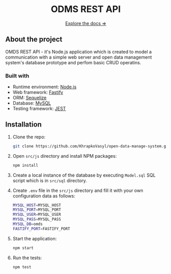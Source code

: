 <div id="top"></div>

<br />
<div align="center">
  <h1 align="center">ODMS REST API</h1>
  <p align="center">
    <a href="https://github.com/othneildrew/Best-README-Template">Explore the docs &Rightarrow;</a>
  </p>
</div>

## About the project

OMDS REST API - it's Node.js application which is created to model a communication with a simple web server and open data management system's database prototype and perfom basic CRUD operatins.

### Built with

- Runtime environment: [Node.js](https://nodejs.org/)
- Web framework: [Fastify](https://www.fastify.io/)
- ORM: [Sequelize](https://sequelize.org/)
- Database: [MySQL](https://www.mysql.com/)
- Testing framework: [JEST](https://jestjs.io/)

## Installation

1. Clone the repo:
   ```sh
   git clone https://github.com/KhrapkoVasyl/open-data-manage-system.git
   ```
2. Open `src/js` directory and install NPM packages:
   ```sh
   npm install
   ```
3. Create a local instance of the database by executing `Model.sql` SQL script which is in `src/sql` directory.

4. Create `.env` file in the `src/js` directory and fill it with your own configuration data as follows:

   ```sh
   MYSQL_HOST=MYSQL_HOST
   MYSQL_PORT=MYSQL_PORT
   MYSQL_USER=MYSQL_USER
   MYSQL_PASS=MYSQL_PASS
   MYSQL_DB=omds
   FASTIFY_PORT=FASTIFY_PORT

   ```

5. Start the application:

   ```sh
   npm start
   ```

6. Run the tests:
   ```sh
   npm test
   ```
